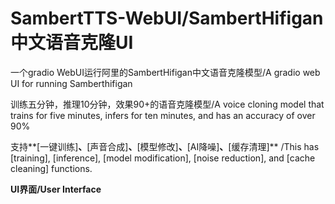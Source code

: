 # SambertTTS-WebUI/SambertHifigan中文语音克隆UI

一个gradio WebUI运行阿里的SambertHifigan中文语音克隆模型/A gradio web UI for running Samberthifigan

训练五分钟，推理10分钟，效果90+的语音克隆模型/A voice cloning model that trains for five minutes, infers for ten minutes, and has an accuracy of over 90%

支持**[一键训练]**、**[声音合成]**、**[模型修改]**、**[AI降噪]**、**[缓存清理]** /This has [training], [inference], [model modification], [noise reduction], and [cache cleaning] functions.

**UI界面/User Interface**

